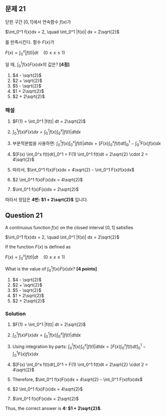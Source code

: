## 문제 21
닫힌 구간 $[0, 1]$에서 연속함수 $f(x)$가

$\int_0^1 f(x)dx = 2, \quad \int_0^1 |f(x)| dx = 2\sqrt{2}$

를 만족시킨다. 함수 $F(x)$가

$F(x) = \int_0^x |f(t)| dt \quad (0 \leq x \leq 1)$

일 때, $\int_0^1 f(x)F(x)dx$의 값은? **[4점]**

1. $4 - \sqrt{2}$
2. $2 + \sqrt{2}$
3. $5 - \sqrt{2}$
4. $1 + 2\sqrt{2}$
5. $2 + 2\sqrt{2}$

### 해설
1) $F(1) = \int_0^1 |f(t)| dt = 2\sqrt{2}$

2) $\int_0^1 f(x)F(x)dx = \int_0^1 f(x) \int_0^x |f(t)| dt dx$

3) 부분적분법을 사용하면:
   $\int_0^1 f(x) \int_0^x |f(t)| dt dx = [F(x) \int_0^x f(t)dt]_0^1 - \int_0^1 F(x)f(x)dx$

4) $[F(x) \int_0^x f(t)dt]_0^1 = F(1) \int_0^1 f(t)dt = 2\sqrt{2} \cdot 2 = 4\sqrt{2}$

5) 따라서, $\int_0^1 f(x)F(x)dx = 4\sqrt{2} - \int_0^1 F(x)f(x)dx$

6) $2 \int_0^1 f(x)F(x)dx = 4\sqrt{2}$

7) $\int_0^1 f(x)F(x)dx = 2\sqrt{2}$

따라서 정답은 **4번: $1 + 2\sqrt{2}$** 입니다.

## Question 21
A continuous function $f(x)$ on the closed interval $[0, 1]$ satisfies

$\int_0^1 f(x)dx = 2, \quad \int_0^1 |f(x)| dx = 2\sqrt{2}$

If the function $F(x)$ is defined as

$F(x) = \int_0^x |f(t)| dt \quad (0 \leq x \leq 1)$

What is the value of $\int_0^1 f(x)F(x)dx$? **[4 points]**

1. $4 - \sqrt{2}$
2. $2 + \sqrt{2}$
3. $5 - \sqrt{2}$
4. $1 + 2\sqrt{2}$
5. $2 + 2\sqrt{2}$

### Solution
1) $F(1) = \int_0^1 |f(t)| dt = 2\sqrt{2}$

2) $\int_0^1 f(x)F(x)dx = \int_0^1 f(x) \int_0^x |f(t)| dt dx$

3) Using integration by parts:
   $\int_0^1 f(x) \int_0^x |f(t)| dt dx = [F(x) \int_0^x f(t)dt]_0^1 - \int_0^1 F(x)f(x)dx$

4) $[F(x) \int_0^x f(t)dt]_0^1 = F(1) \int_0^1 f(t)dt = 2\sqrt{2} \cdot 2 = 4\sqrt{2}$

5) Therefore, $\int_0^1 f(x)F(x)dx = 4\sqrt{2} - \int_0^1 F(x)f(x)dx$

6) $2 \int_0^1 f(x)F(x)dx = 4\sqrt{2}$

7) $\int_0^1 f(x)F(x)dx = 2\sqrt{2}$

Thus, the correct answer is **4: $1 + 2\sqrt{2}$**.